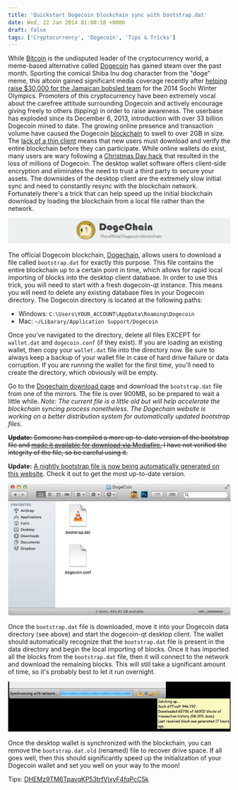 ```yaml
---
title: 'Quickstart Dogecoin blockchain sync with bootstrap.dat'
date: Wed, 22 Jan 2014 01:00:18 +0000
draft: false
tags: ['Cryptocurrency', 'Dogecoin', 'Tips & Tricks']
---
```


While [Bitcoin](http://bitcoin.org/) is the undisputed leader of the cryptocurrency world, a meme-based alternative called [Dogecoin](http://dogecoin.com/) has gained steam over the past month. Sporting the comical Shiba Inu dog character from the "doge" meme, this altcoin gained significant media coverage recently after [helping raise $30,000 for the Jamaican bobsled team](http://www.theguardian.com/technology/2014/jan/20/jamaican-bobsled-team-raises-dogecoin-winter-olympics) for the 2014 Sochi Winter Olympics. Promoters of this cryptocurrency have been extremely vocal about the carefree attitude surrounding Dogecoin and actively encourage giving freely to others (tipping) in order to raise awareness. The userbase has exploded since its December 6, 2013, introduction with over 33 billion Dogecoin mined to date. The growing online presence and transaction volume have caused the Dogecoin [blockchain](https://en.bitcoin.it/wiki/Block_chain) to swell to over 2GB in size. The [lack of a thin client](http://www.reddit.com/r/dogecoin/comments/1upa5y/bounty_15_million_doge_for_the_first_person_to/) means that new users must download and verify the entire blockchain before they can participate. While online wallets do exist, many users are wary following a [Christmas Day hack](http://www.theverge.com/2013/12/26/5244604/millions-of-dogecoin-stolen-in-christmas-hack) that resulted in the loss of millions of Dogecoin. The desktop wallet software offers client-side encryption and eliminates the need to trust a third party to secure your assets. The downsides of the desktop client are the extremely slow initial sync and need to constantly resync with the blockchain network. Fortunately there's a trick that can help speed up the initial blockchain download by loading the blockchain from a local file rather than the network.

![Dogechain](dogechain.jpg)

The official Dogecoin blockchain, [Dogechain](http://dogechain.info/chain/Dogecoin), allows users to download a file called `bootstrap.dat` for exactly this purpose. This file contains the entire blockchain up to a certain point in time, which allows for rapid local importing of blocks into the desktop client database. In order to use this trick, you will need to start with a fresh dogecoin-qt instance. This means you will need to delete any existing database files in your Dogecoin directory. The Dogecoin directory is located at the following paths:

* Windows: `C:\Users\YOUR_ACCOUNT\AppData\Roaming\Dogecoin`
* Mac: `~/Libarary/Application Support/Dogecoin`

Once you've navigated to the directory, delete all files EXCEPT for `wallet.dat` and `dogecoin.conf` (if they exist). If you are loading an existing wallet, then copy your `wallet.dat` file into the directory now. Be sure to always keep a backup of your wallet file in case of hard drive failure or data corruption. If you are running the wallet for the first time, you'll need to create the directory, which obviously will be empty.

Go to the [Dogechain download page](http://dogechain.info/bootstrap.dat) and download the `bootstrap.dat` file from one of the mirrors. The file is over 900MB, so be prepared to wait a little while. _Note: The current file is a little old but will help accelerate the blockchain syncing process nonetheless. The Dogechain website is working on a better distribution system for automatically updated bootstrap files._

~~**Update:** Someone has compiled a more up-to-date version of the bootstrap file and [made it available for download via Mediafire.](http://www.mediafire.com/download/oxs9gd10bcnkmwp/bootstrap.zip) I have not verified the integrity of the file, so be careful using it.~~ 

**Update:** [A nightly bootstrap file is now being automatically generated on this website](https://bootstrap.chain.so/). Check it out to get the most up-to-date version.

![DogecoinFolder](DogecoinFolder.jpg)

Once the `bootstrap.dat` file is downloaded, move it into your Dogecoin data directory (see above) and start the dogecoin-qt desktop client. The wallet should automatically recognize that the `bootstrap.dat` file is present in the data directory and begin the local importing of blocks. Once it has imported all the blocks from the `bootstrap.dat` file, then it will connect to the network and download the remaining blocks. This will still take a significant amount of time, so it's probably best to let it run overnight.

![Dogecoin Blockchain Synchronization](SyncProgress.jpg)

Once the desktop wallet is synchronized with the blockchain, you can remove the `bootstrap.dat.old` (renamed) file to recover drive space. If all goes well, then this should significantly speed up the initialization of your Dogecoin wallet and set you well on your way to the moon!

Tips: [DHEMz9TM6TpavqKP53trfVjxyF4fqPcC5k](dogecoin:DHEMz9TM6TpavqKP53trfVjxyF4fqPcC5k)